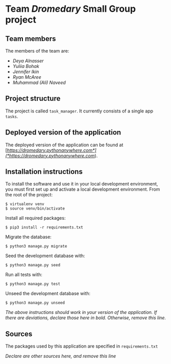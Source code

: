 # Team *Dromedary* Small Group project

## Team members
The members of the team are:
- *Deya Alnasser*
- *Yuliia Bohak*
- *Jennifer Ikin*
- *Ryan McAree*
- *Muhammad (Ali) Naveed*

## Project structure
The project is called `task_manager`.  It currently consists of a single app `tasks`.

## Deployed version of the application
The deployed version of the application can be found at [*https://dromedary.pythonanywhere.com*](*https://dromedary.pythonanywhere.com*).

## Installation instructions
To install the software and use it in your local development environment, you must first set up and activate a local development environment.  From the root of the project:

```
$ virtualenv venv
$ source venv/bin/activate
```

Install all required packages:

```
$ pip3 install -r requirements.txt
```

Migrate the database:

```
$ python3 manage.py migrate
```

Seed the development database with:

```
$ python3 manage.py seed
```

Run all tests with:
```
$ python3 manage.py test
```

Unseed the development database with:

```
$ python3 manage.py unseed
```

*The above instructions should work in your version of the application.  If there are deviations, declare those here in bold.  Otherwise, remove this line.*

## Sources
The packages used by this application are specified in `requirements.txt`

*Declare are other sources here, and remove this line*

